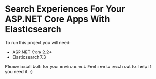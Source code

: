 # Search Experiences For Your ASP.NET Core Apps With Elasticsearch



To run this project you will need:

- ASP.NET Core 2.2+
- Elasticsearch 7.3

Please install both for your environment. Feel free to reach out for help if you need it. :)


